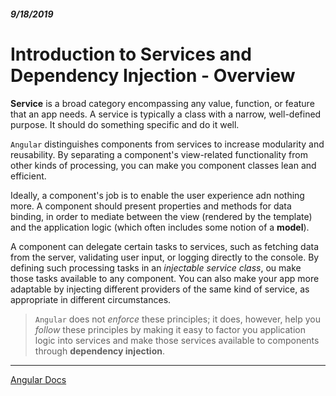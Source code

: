 ##### 9/18/2019
# Introduction to Services and Dependency Injection - Overview
**Service** is a broad category encompassing any value, function, or feature that an app needs.  A service is typically a class with a narrow, well-defined purpose.  It should do something specific and do it well.

`Angular` distinguishes components from services to increase modularity and reusability.  By separating a component's view-related functionality from other kinds of processing, you can make you component classes lean and efficient.

Ideally, a component's job is to enable the user experience adn nothing more.  A component should present properties and methods for data binding, in order to mediate between the view (rendered by the template) and the application logic (which often includes some notion of a **model**).

A component can delegate certain tasks to services, such as fetching data from the server, validating user input, or logging directly to the console.  By defining such processing tasks in an _injectable service class_, ou make those tasks available to any component.  You can also make your app more adaptable by injecting different providers of the same kind of service, as appropriate in different circumstances.

  > `Angular` does not _enforce_ these principles; it does, however, help you _follow_ these principles by making it easy to factor you application logic into services and make those services available to components through **dependency injection**.

---

[Angular Docs](https://angular.io/guide/architecture-services)